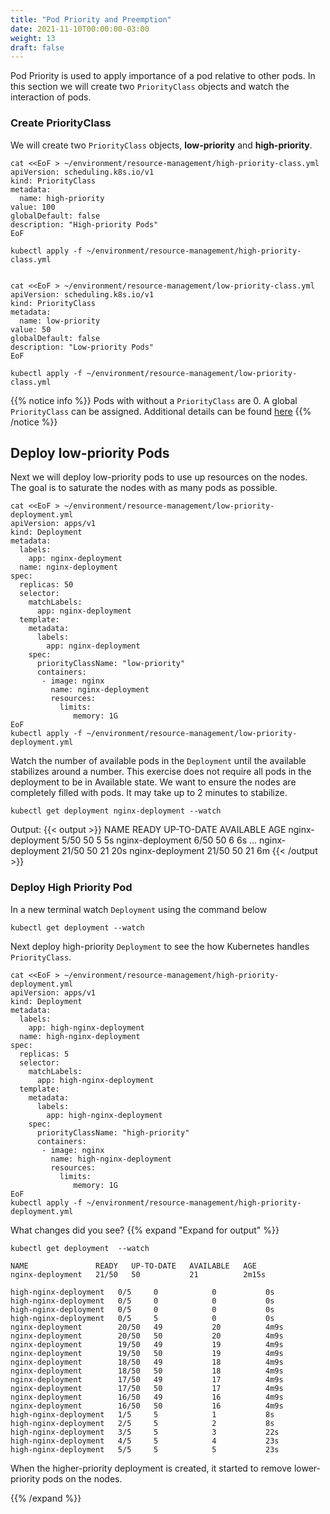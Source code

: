 ```yaml
---
title: "Pod Priority and Preemption"
date: 2021-11-10T00:00:00-03:00
weight: 13
draft: false
---
```


Pod Priority is used to apply importance of a pod relative to other pods. In this section we will create two `PriorityClass` objects and watch the interaction of pods. 


### Create PriorityClass

We will create two `PriorityClass` objects, **low-priority** and **high-priority**.

```
cat <<EoF > ~/environment/resource-management/high-priority-class.yml
apiVersion: scheduling.k8s.io/v1
kind: PriorityClass
metadata:
  name: high-priority
value: 100
globalDefault: false
description: "High-priority Pods"
EoF

kubectl apply -f ~/environment/resource-management/high-priority-class.yml


cat <<EoF > ~/environment/resource-management/low-priority-class.yml
apiVersion: scheduling.k8s.io/v1
kind: PriorityClass
metadata:
  name: low-priority
value: 50
globalDefault: false
description: "Low-priority Pods"
EoF

kubectl apply -f ~/environment/resource-management/low-priority-class.yml

```

{{% notice info %}}
Pods with without a  `PriorityClass` are 0. A global `PriorityClass` can be assigned. Additional details can be found [here](https://kubernetes.io/docs/concepts/configuration/pod-priority-preemption/#priorityclass) 
{{% /notice %}}

## Deploy low-priority Pods

Next we will deploy low-priority pods to use up resources on the nodes. The goal is to saturate the nodes with as many pods as possible. 
```
cat <<EoF > ~/environment/resource-management/low-priority-deployment.yml
apiVersion: apps/v1
kind: Deployment
metadata:
  labels:
    app: nginx-deployment
  name: nginx-deployment
spec:
  replicas: 50
  selector:
    matchLabels:
      app: nginx-deployment
  template:
    metadata:
      labels:
        app: nginx-deployment
    spec:
      priorityClassName: "low-priority"      
      containers:            
       - image: nginx
         name: nginx-deployment
         resources:
           limits:
              memory: 1G  
EoF
kubectl apply -f ~/environment/resource-management/low-priority-deployment.yml
```

Watch the number of available pods in the `Deployment` until the available stabilizes around a number. This exercise does not require all pods in the deployment to be in Available state. We want to ensure the nodes are completely filled with pods. It may take up to 2 minutes to stabilize. 

```
kubectl get deployment nginx-deployment --watch
```
Output:
{{< output >}}
NAME               READY   UP-TO-DATE   AVAILABLE   AGE
nginx-deployment   5/50    50           5           5s
nginx-deployment   6/50    50           6           6s
...
nginx-deployment   21/50   50           21          20s
nginx-deployment   21/50   50           21          6m
{{< /output >}}

### Deploy High Priority Pod

In a new terminal watch `Deployment` using the command below

```
kubectl get deployment --watch
```

Next deploy high-priority `Deployment` to see the how Kubernetes handles `PriorityClass`. 

```
cat <<EoF > ~/environment/resource-management/high-priority-deployment.yml
apiVersion: apps/v1
kind: Deployment
metadata:
  labels:
    app: high-nginx-deployment
  name: high-nginx-deployment
spec:
  replicas: 5
  selector:
    matchLabels:
      app: high-nginx-deployment
  template:
    metadata:
      labels:
        app: high-nginx-deployment
    spec:
      priorityClassName: "high-priority"      
      containers:            
       - image: nginx
         name: high-nginx-deployment
         resources:
           limits:
              memory: 1G
EoF
kubectl apply -f ~/environment/resource-management/high-priority-deployment.yml
```

What changes did you see?
{{% expand "Expand for output" %}}
```
kubectl get deployment  --watch

NAME               READY   UP-TO-DATE   AVAILABLE   AGE
nginx-deployment   21/50   50           21          2m15s

high-nginx-deployment   0/5     0            0           0s
high-nginx-deployment   0/5     0            0           0s
high-nginx-deployment   0/5     0            0           0s
high-nginx-deployment   0/5     5            0           0s
nginx-deployment        20/50   49           20          4m9s
nginx-deployment        20/50   50           20          4m9s
nginx-deployment        19/50   49           19          4m9s
nginx-deployment        19/50   50           19          4m9s
nginx-deployment        18/50   49           18          4m9s
nginx-deployment        18/50   50           18          4m9s
nginx-deployment        17/50   49           17          4m9s
nginx-deployment        17/50   50           17          4m9s
nginx-deployment        16/50   49           16          4m9s
nginx-deployment        16/50   50           16          4m9s
high-nginx-deployment   1/5     5            1           8s
high-nginx-deployment   2/5     5            2           8s
high-nginx-deployment   3/5     5            3           22s
high-nginx-deployment   4/5     5            4           23s
high-nginx-deployment   5/5     5            5           23s
```

When the higher-priority deployment is created, it started to remove lower-priority pods on the nodes.  

{{% /expand %}}
